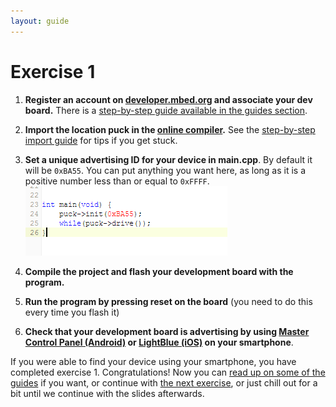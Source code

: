 ```yaml
---
layout: guide
---
```


# Exercise 1

1. **Register an account on [developer.mbed.org](https://developer.mbed.org) and associate your dev board.**
There is a [step-by-step guide available in the guides section](guides/mbed-org.html).

1. **Import the location puck in the [online compiler](https://developer.mbed.org/compiler/).**
See the [step-by-step import guide](guides/mbed-org-import.html) for tips if you get stuck.

1. **Set a unique advertising ID for your device in main.cpp**. By default it will be `0xBA55`. You can put anything you want here, as long as it is a positive number less than or equal to `0xFFFF`.
![](images/main-cpp-id.png)

1. **Compile the project and flash your development board with the program.**

1. **Run the program by pressing reset on the board** (you need to do this every time you flash it)

1. **Check that your development board is advertising by using [Master Control Panel (Android)](https://play.google.com/store/apps/details?id=no.nordicsemi.android.mcp&hl=en) or [LightBlue (iOS)](https://itunes.apple.com/en/app/lightblue-bluetooth-low-energy/id557428110?mt=8) on your smartphone**.

If you were able to find your device using your smartphone, you have completed exercise 1.
Congratulations!
Now you can [read up on some of the guides](guides) if you want, or continue with [the next exercise](exercises/exercise-2.html), or just chill out for a bit until we continue with the slides afterwards.
